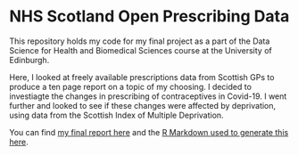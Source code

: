 # NHS Scotland Open Prescribing Data

This repository holds my code for my final project as a part of the Data Science for Health and Biomedical Sciences course at the University of Edinburgh.

Here, I looked at freely available prescriptions data from Scottish GPs to produce a ten page report on a topic of my choosing. I decided to investiagte the changes in prescribing of contraceptives in Covid-19. I went further and looked to see if these changes were affected by deprivation, using data from the Scottish Index of Multiple Deprivation.

You can find [my final report here](https://github.com/elliotjohnson-hall/expert-octo-pancake/blob/e6681ad3277979ca386473e222a01425a0ceca59/Report.pdf) and the [R Markdown used to generate this here](https://github.com/elliotjohnson-hall/expert-octo-pancake/blob/e6681ad3277979ca386473e222a01425a0ceca59/Scripts/Notebook.Rmd).
